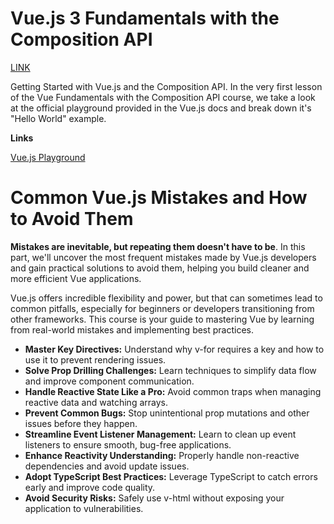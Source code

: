 # Vue.js 3 Fundamentals with the Composition API

[LINK](https://vueschool.io/lessons/getting-started-with-vue-js-and-the-composition-api)

Getting Started with Vue.js and the Composition API. In the very first lesson of the Vue Fundamentals with the Composition API course, we take a look at the official playground provided in the Vue.js docs and break down it's "Hello World" example.

**Links**

[Vue.js Playground](https://sfc.vuejs.org/)

# Common Vue.js Mistakes and How to Avoid Them

**Mistakes are inevitable, but repeating them doesn't have to be**. In this part, we'll uncover the most frequent mistakes made by Vue.js developers and gain practical solutions to avoid them, helping you build cleaner and more efficient Vue applications.

Vue.js offers incredible flexibility and power, but that can sometimes lead to common pitfalls, especially for beginners or developers transitioning from other frameworks. This course is your guide to mastering Vue by learning from real-world mistakes and implementing best practices.

- **Master Key Directives:** Understand why v-for requires a key and how to use it to prevent rendering issues.
- **Solve Prop Drilling Challenges:** Learn techniques to simplify data flow and improve component communication.
- **Handle Reactive State Like a Pro:** Avoid common traps when managing reactive data and watching arrays.
- **Prevent Common Bugs:** Stop unintentional prop mutations and other issues before they happen.
- **Streamline Event Listener Management:** Learn to clean up event listeners to ensure smooth, bug-free applications.
- **Enhance Reactivity Understanding:** Properly handle non-reactive dependencies and avoid update issues.
- **Adopt TypeScript Best Practices:** Leverage TypeScript to catch errors early and improve code quality.
- **Avoid Security Risks:** Safely use v-html without exposing your application to vulnerabilities.
